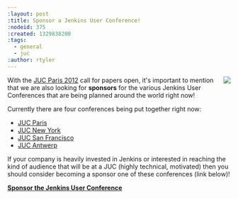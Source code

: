```yaml
---
:layout: post
:title: Sponsor a Jenkins User Conference!
:nodeid: 375
:created: 1329838200
:tags:
  - general
  - juc
:author: rtyler
---
```


<img src="/images/user.gif" align="right"/>

With the [JUC Paris 2012](/content/jenkins-user-conference-2012-paris) call for papers open, it's important to mention that we are also looking for **sponsors** for the various Jenkins User Conferences that are being planned around the world right now!

Currently there are four conferences being put together right now:

- [JUC Paris](http://www.cloudbees.com/jenkins-user-conference-2012-paris.cb)
- [JUC New York](http://www.cloudbees.com/jenkins-user-conference-2012-newyork.cb)
- [JUC San Francisco](http://www.cloudbees.com/jenkins-user-conference-2012-san-francisco.cb)
- [JUC Antwerp](http://www.cloudbees.com/jenkins-user-conference-2012-antwerp.cb)

If your company is heavily invested in Jenkins or interested in reaching the kind of audience that will be at a JUC (highly technical, motivated) then you should consider becoming a sponsor one of these conferences (link below)!

**[Sponsor the Jenkins User Conference](http://www.cloudbees.com/jenkins-user-conference-2012-sponsorship.cb)**
